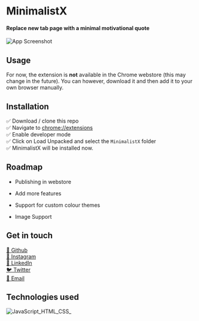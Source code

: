 
# **MinimalistX**


#### Replace new tab page with a minimal motivational quote

![App Screenshot](https://i.imgur.com/yo0jsCx.png)

  
## Usage 

For now, the extension is **not** available in the Chrome webstore (this may change in the future). You can however, download it and then add it to your own browser manually.



  
## Installation
✅ Download / clone this repo\
✅ Navigate to [chrome://extensions](chrome://extensions)\
✅ Enable developer mode\
✅ Click on Load Unpacked and select the ```MinimalistX``` folder \
✅ MinimalistX will be installed now.

    
## Roadmap

- Publishing in webstore

- Add more features

- Support for custom colour themes

- Image Support

  
## Get in touch
[🤖 Github](https://www.github.com/AtulJoshyy)\
[📸 Instagram](https://www.instagram.com/atuljoshy/)\
[🤝 LinkedIn](https://www.linkedin.com/in/atuljoshy/)\
[🐦 Twitter](https://twitter.com/atuljoshy)\
[💌 Email](mailto:atuljoshyy@gmail.com)


## Technologies used

![JavaScript_HTML_CSS_](https://pimp-my-readme.webapp.io/pimp-my-readme/technology?technology=JavaScript_HTML_CSS_)
  
